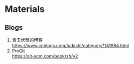 # Materials

## Blogs
1. 青玉伏案的博客 </br>
https://www.cnblogs.com/ludashi/category/1141984.html
2. ProGit </br>
https://git-scm.com/book/zh/v2